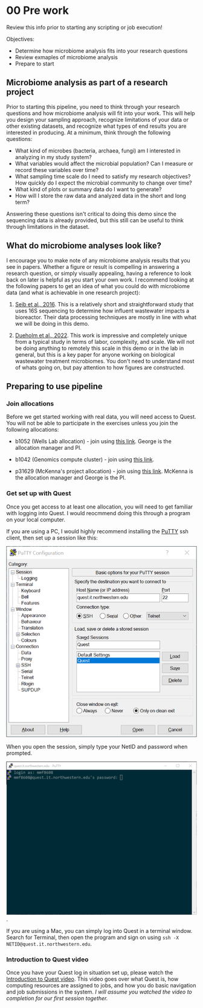 # 00 Pre work
Review this info prior to starting any scripting or job execution!  


Objectives:
- Determine how microbiome analysis fits into your research questions
- Review exmaples of microbiome analysis
- Prepare to start

## Microbiome analysis as part of a research project
Prior to starting this pipeline, you need to think through your research questions and how microbiome analysis will fit into your work. This will help you design your sampling approach, recognize limitations of your data or other existing datasets, and recognize what types of end results you are interested in producing. At a minimum, think through the following questions:  

- What kind of microbes (bacteria, archaea, fungi) am I interested in analyzing in my study system? 
- What variables would affect the microbial population? Can I measure or record these variables over time?
- What sampling time scale do I need to satisfy my research objectives? How quickly do I expect the microbial community to change over time?
- What kind of plots or summary data do I want to generate? 
- How will I store the raw data and analyzed data in the short and long term? 


Answering these questions isn't critical to doing this demo since the sequencing data is already provided, but this still can be useful to think through limitations in the dataset.


## What do microbiome analyses look like?
I encourage you to make note of any microbiome analysis results that you see in papers. Whether a figure or result is compelling in answering a research question, or simply visually appealing, having a reference to look back on later is helpful as you start your own work. I recommend looking at the following papers to get an idea of what you could do with microbiome data (and what is achievable in one research project):  

1. [Seib et al., 2016](https://doi.org/10.1016/j.biortech.2016.05.098). This is a relatively short and straightforward study that uses 16S sequencing to determine how influent wastewater impacts a bioreactor. Their data processing techniques are mostly in line with what we will be doing in this demo.   

2. [Dueholm et al., 2022](https://www.nature.com/articles/s41467-022-29438-7). This work is impressive and completely unique from a typical study in terms of labor, complexity, and scale. We will not be doing anything to remotely this scale in this demo or in the lab in general, but this is a key paper for anyone working on biological wastewater treatment microbiomes. You don't need to understand most of whats going on, but pay attention to how figures are constructed. 

## Preparing to use pipeline
### Join allocations
Before we get started working with real data, you will need access to Quest. You will not be able to participate in the exercises unless you join the following allocations:

- b1052 (Wells Lab allocation) - join using [this link](https://app.smartsheet.com/b/form/797775d810274db5889b5199c4260328). George is the allocation manager and PI. 

- b1042 (Genomics compute cluster) - join using [this link](https://app.smartsheet.com/b/form/f6e96bd561114be8a33dc778bc00b919). 

- p31629 (McKenna's project allocation) - join using [this link](https://app.smartsheet.com/b/form/797775d810274db5889b5199c4260328). McKenna is the allocation manager and George is the PI. 


### Get set up with Quest
Once you get access to at least one allocation, you will need to get familiar with logging into Quest. I would reocmmend doing this through a program on your local computer.

If you are using a PC, I would highly recommend installing the [PuTTY](https://www.putty.org/) ssh client, then set up a session like this: 

![puttysetup](/docs/images/putty.png)

When you open the session, simply type your NetID and password when prompted. 

![puttylogin](/docs/images/puttylogin.png). 

If you are using a Mac, you can simply log into Quest in a terminal window. Search for Terminal, then open the program and sign on using `ssh -X NETID@quest.it.northwestern.edu`.  


### Introduction to Quest video
Once you have your Quest log in situation set up, please watch the [Introduction to Quest video](https://www.youtube.com/watch?v=rIFbHt_2g4s). This video goes over what Quest is, how computing resources are assigned to jobs, and how you do basic navigation and job submissions in the system. *I will assume you watched the video to completion for our first session together.* 



